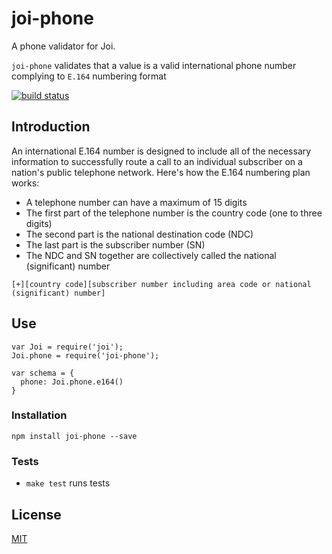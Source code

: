 
# joi-phone

A phone validator for Joi.

`joi-phone` validates that a value is a valid international phone number complying to `E.164` numbering format

[![build status](https://travis-ci.org/AndrewKeig/joi-phone.svg)](http://travis-ci.org/andrewkeig/joi-phone)

## Introduction

An international E.164 number is designed to include all of the necessary information to 
successfully route a call to an individual subscriber on a nation's public telephone network. 
Here's how the E.164 numbering plan works:

- A telephone number can have a maximum of 15 digits
- The first part of the telephone number is the country code (one to three digits)
- The second part is the national destination code (NDC)
- The last part is the subscriber number (SN)
- The NDC and SN together are collectively called the national (significant) number

```
[+][country code][subscriber number including area code or national (significant) number]
```

## Use

```
var Joi = require('joi');
Joi.phone = require('joi-phone');

var schema = {
  phone: Joi.phone.e164()
}

```

### Installation

```
npm install joi-phone --save
```

### Tests


- `make test` runs tests


## License

[MIT](https://github.com/andrewkeig/joi-phone/blob/master/LICENSE)
